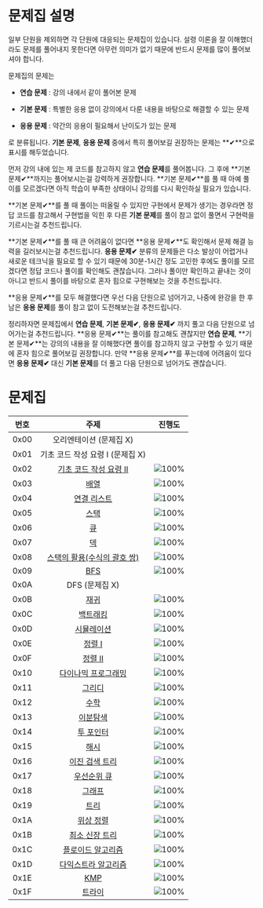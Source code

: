# 문제집 설명

일부 단원을 제외하면 각 단원에 대응되는 문제집이 있습니다. 설령 이론을 잘 이해했더라도 문제를 풀어내지 못한다면 아무런 의미가 없기 때문에 반드시 문제를 많이 풀어보셔야 합니다.

문제집의 문제는

- **연습 문제** : 강의 내에서 같이 풀어본 문제

- **기본 문제** : 특별한 응용 없이 강의에서 다룬 내용을 바탕으로 해결할 수 있는 문제

- **응용 문제** : 약간의 응용이 필요해서 난이도가 있는 문제

로 분류됩니다. **기본 문제**, **응용 문제** 중에서 특히 풀어보길 권장하는 문제는 **✔**으로 표시를 해두었습니다.

먼저 강의 내에 있는 제 코드를 참고하지 않고 **연습 문제**를 풀어봅니다. 그 후에 **기본 문제✔**까지는 풀어보시는걸 강력하게 권장합니다. **기본 문제✔**를 풀 때 아예 풀이를 모르겠다면 아직 학습이 부족한 상태이니 강의를 다시 확인하실 필요가 있습니다.

**기본 문제✔**를 풀 때 풀이는 떠올릴 수 있지만 구현에서 문제가 생기는 경우라면 정답 코드를 참고해서 구현법을 익힌 후 다른 **기본 문제**를 풀이 참고 없이 풀면서 구현력을 기르시는걸 추천드립니다.

**기본 문제✔**를 풀 때 큰 어려움이 없다면 **응용 문제✔**도 확인해서 문제 해결 능력을 길러보시는걸 추천드립니다. **응용 문제✔** 분류의 문제들은 다소 발상이 어렵거나 새로운 테크닉을 필요로 할 수 있기 때문에 30분-1시간 정도 고민한 후에도 풀이를 모르겠다면 정답 코드나 풀이를 확인해도 괜찮습니다. 그러나 풀이만 확인하고 끝내는 것이 아니고 반드시 풀이를 바탕으로 혼자 힘으로 구현해보는 것을 추천드립니다.

**응용 문제✔**를 모두 해결했다면 우선 다음 단원으로 넘어가고, 나중에 완강을 한 후 남은 **응용 문제**를 풀이 참고 없이 도전해보는걸 추천드립니다.

정리하자면 문제집에서 **연습 문제**, **기본 문제✔**, **응용 문제✔** 까지 풀고 다음 단원으로 넘어가는걸 추천드립니다. **응용 문제✔**는 풀이를 참고해도 괜찮지만 **연습 문제**, **기본 문제✔**는 강의의 내용을 잘 이해했다면 풀이를 참고하지 않고 구현할 수 있기 때문에 혼자 힘으로 풀어보길 권장합니다. 만약 **응용 문제✔**를 푸는데에 어려움이 있다면 **응용 문제✔** 대신 **기본 문제**를 더 풀고 다음 단원으로 넘어가도 괜찮습니다.

# 문제집

| 번호 |                      주제                       |                                             진행도                                             |
| :--: | :---------------------------------------------: | :--------------------------------------------------------------------------------------------: |
| 0x00 |             오리엔테이션 (문제집 X)             |                                                                                                |
| 0x01 |        기초 코드 작성 요령 I (문제집 X)         |                                                                                                |
| 0x02 |   [기초 코드 작성 요령 II](workbook/0x02.md)    | ![100%](https://progress-bar.dev/0/?scale=27&title=progress&width=500&color=babaca&suffix=/27) |
| 0x03 |            [배열](workbook/0x03.md)             |  ![100%](https://progress-bar.dev/0/?scale=8&title=progress&width=500&color=babaca&suffix=/8)  |
| 0x04 |         [연결 리스트](workbook/0x04.md)         |  ![100%](https://progress-bar.dev/0/?scale=3&title=progress&width=500&color=babaca&suffix=/3)  |
| 0x05 |            [스택](workbook/0x05.md)             |  ![100%](https://progress-bar.dev/0/?scale=8&title=progress&width=500&color=babaca&suffix=/8)  |
| 0x06 |             [큐](workbook/0x06.md)              |  ![100%](https://progress-bar.dev/0/?scale=3&title=progress&width=500&color=babaca&suffix=/3)  |
| 0x07 |             [덱](workbook/0x07.md)              |  ![100%](https://progress-bar.dev/0/?scale=4&title=progress&width=500&color=babaca&suffix=/4)  |
| 0x08 | [스택의 활용(수식의 괄호 쌍)](workbook/0x08.md) |  ![100%](https://progress-bar.dev/0/?scale=5&title=progress&width=500&color=babaca&suffix=/5)  |
| 0x09 |             [BFS](workbook/0x09.md)             | ![100%](https://progress-bar.dev/0/?scale=30&title=progress&width=500&color=babaca&suffix=/30) |
| 0x0A |                 DFS (문제집 X)                  |                                                                                                |
| 0x0B |            [재귀](workbook/0x0B.md)             | ![100%](https://progress-bar.dev/0/?scale=10&title=progress&width=500&color=babaca&suffix=/10) |
| 0x0C |          [백트래킹](workbook/0x0C.md)           | ![100%](https://progress-bar.dev/0/?scale=20&title=progress&width=500&color=babaca&suffix=/20) |
| 0x0D |         [시뮬레이션](workbook/0x0D.md)          | ![100%](https://progress-bar.dev/0/?scale=61&title=progress&width=500&color=babaca&suffix=/61) |
| 0x0E |           [정렬 I](workbook/0x0E.md)            |  ![100%](https://progress-bar.dev/0/?scale=8&title=progress&width=500&color=babaca&suffix=/8)  |
| 0x0F |           [정렬 II](workbook/0x0F.md)           |  ![100%](https://progress-bar.dev/0/?scale=9&title=progress&width=500&color=babaca&suffix=/9)  |
| 0x10 |     [다이나믹 프로그래밍](workbook/0x10.md)     | ![100%](https://progress-bar.dev/6/?scale=44&title=progress&width=500&color=babaca&suffix=/44) |
| 0x11 |           [그리디](workbook/0x11.md)            | ![100%](https://progress-bar.dev/0/?scale=17&title=progress&width=500&color=babaca&suffix=/17) |
| 0x12 |            [수학](workbook/0x12.md)             | ![100%](https://progress-bar.dev/0/?scale=39&title=progress&width=500&color=babaca&suffix=/39) |
| 0x13 |          [이분탐색](workbook/0x13.md)           | ![100%](https://progress-bar.dev/0/?scale=21&title=progress&width=500&color=babaca&suffix=/21) |
| 0x14 |          [투 포인터](workbook/0x14.md)          | ![100%](https://progress-bar.dev/0/?scale=11&title=progress&width=500&color=babaca&suffix=/11) |
| 0x15 |            [해시](workbook/0x15.md)             | ![100%](https://progress-bar.dev/0/?scale=10&title=progress&width=500&color=babaca&suffix=/10) |
| 0x16 |       [이진 검색 트리](workbook/0x16.md)        |  ![100%](https://progress-bar.dev/0/?scale=7&title=progress&width=500&color=babaca&suffix=/7)  |
| 0x17 |         [우선순위 큐](workbook/0x17.md)         |  ![100%](https://progress-bar.dev/0/?scale=8&title=progress&width=500&color=babaca&suffix=/8)  |
| 0x18 |           [그래프](workbook/0x18.md)            | ![100%](https://progress-bar.dev/0/?scale=13&title=progress&width=500&color=babaca&suffix=/13) |
| 0x19 |            [트리](workbook/0x19.md)             | ![100%](https://progress-bar.dev/0/?scale=13&title=progress&width=500&color=babaca&suffix=/13) |
| 0x1A |          [위상 정렬](workbook/0x1A.md)          |  ![100%](https://progress-bar.dev/0/?scale=7&title=progress&width=500&color=babaca&suffix=/7)  |
| 0x1B |       [최소 신장 트리](workbook/0x1B.md)        |  ![100%](https://progress-bar.dev/0/?scale=9&title=progress&width=500&color=babaca&suffix=/9)  |
| 0x1C |      [플로이드 알고리즘](workbook/0x1C.md)      | ![100%](https://progress-bar.dev/0/?scale=15&title=progress&width=500&color=babaca&suffix=/15) |
| 0x1D |     [다익스트라 알고리즘](workbook/0x1D.md)     | ![100%](https://progress-bar.dev/0/?scale=14&title=progress&width=500&color=babaca&suffix=/14) |
| 0x1E |             [KMP](workbook/0x1E.md)             |  ![100%](https://progress-bar.dev/0/?scale=8&title=progress&width=500&color=babaca&suffix=/8)  |
| 0x1F |           [트라이](workbook/0x1F.md)            | ![100%](https://progress-bar.dev/0/?scale=10&title=progress&width=500&color=babaca&suffix=/10) |
